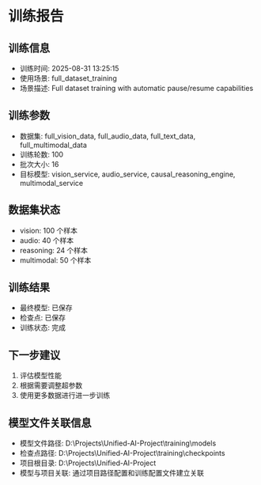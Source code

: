 # 训练报告

## 训练信息
- 训练时间: 2025-08-31 13:25:15
- 使用场景: full_dataset_training
- 场景描述: Full dataset training with automatic pause/resume capabilities

## 训练参数
- 数据集: full_vision_data, full_audio_data, full_text_data, full_multimodal_data
- 训练轮数: 100
- 批次大小: 16
- 目标模型: vision_service, audio_service, causal_reasoning_engine, multimodal_service

## 数据集状态
- vision: 100 个样本
- audio: 40 个样本
- reasoning: 24 个样本
- multimodal: 50 个样本


## 训练结果
- 最终模型: 已保存
- 检查点: 已保存
- 训练状态: 完成

## 下一步建议
1. 评估模型性能
2. 根据需要调整超参数
3. 使用更多数据进行进一步训练

## 模型文件关联信息
- 模型文件路径: D:\Projects\Unified-AI-Project\training\models
- 检查点路径: D:\Projects\Unified-AI-Project\training\checkpoints
- 项目根目录: D:\Projects\Unified-AI-Project
- 模型与项目关联: 通过项目路径配置和训练配置文件建立关联

